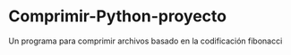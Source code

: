 # Comprimir-Python-proyecto

Un programa para comprimir archivos basado en la codificación fibonacci
